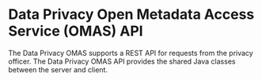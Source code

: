 <!-- SPDX-License-Identifier: CC-BY-4.0 -->
<!-- Copyright Contributors to the ODPi Egeria project. -->

# Data Privacy Open Metadata Access Service (OMAS) API

The Data Privacy OMAS supports a REST API for requests from the privacy officer.
The Data Privacy OMAS API provides the shared Java classes between the
server and client.
